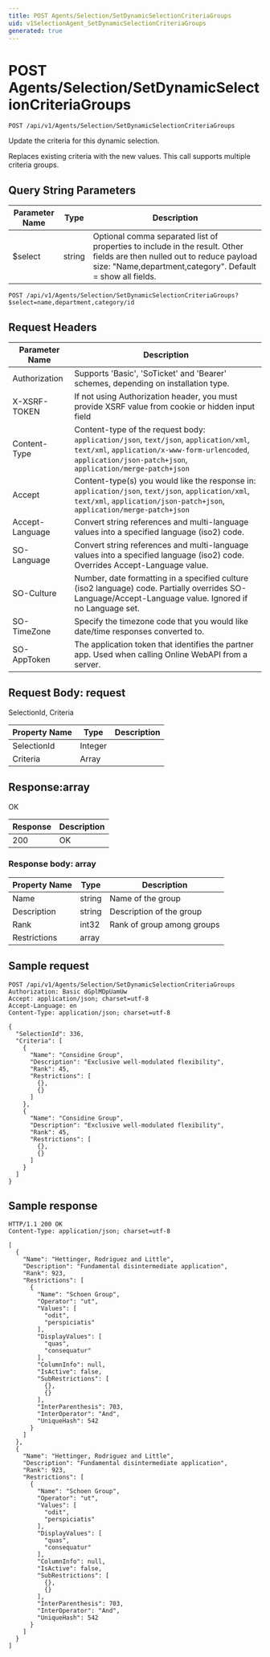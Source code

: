 ```yaml
---
title: POST Agents/Selection/SetDynamicSelectionCriteriaGroups
uid: v1SelectionAgent_SetDynamicSelectionCriteriaGroups
generated: true
---
```


# POST Agents/Selection/SetDynamicSelectionCriteriaGroups

```http
POST /api/v1/Agents/Selection/SetDynamicSelectionCriteriaGroups
```

Update the criteria for this dynamic selection.


Replaces existing criteria with the new values. This call supports multiple criteria groups.






## Query String Parameters

| Parameter Name | Type |  Description |
|----------------|------|--------------|
| $select | string |  Optional comma separated list of properties to include in the result. Other fields are then nulled out to reduce payload size: "Name,department,category". Default = show all fields. |

```http
POST /api/v1/Agents/Selection/SetDynamicSelectionCriteriaGroups?$select=name,department,category/id
```


## Request Headers

| Parameter Name | Description |
|----------------|-------------|
| Authorization  | Supports 'Basic', 'SoTicket' and 'Bearer' schemes, depending on installation type. |
| X-XSRF-TOKEN   | If not using Authorization header, you must provide XSRF value from cookie or hidden input field |
| Content-Type | Content-type of the request body: `application/json`, `text/json`, `application/xml`, `text/xml`, `application/x-www-form-urlencoded`, `application/json-patch+json`, `application/merge-patch+json` |
| Accept         | Content-type(s) you would like the response in: `application/json`, `text/json`, `application/xml`, `text/xml`, `application/json-patch+json`, `application/merge-patch+json` |
| Accept-Language | Convert string references and multi-language values into a specified language (iso2) code. |
| SO-Language | Convert string references and multi-language values into a specified language (iso2) code. Overrides Accept-Language value. |
| SO-Culture | Number, date formatting in a specified culture (iso2 language) code. Partially overrides SO-Language/Accept-Language value. Ignored if no Language set. |
| SO-TimeZone | Specify the timezone code that you would like date/time responses converted to. |
| SO-AppToken | The application token that identifies the partner app. Used when calling Online WebAPI from a server. |

## Request Body: request 

SelectionId, Criteria 

| Property Name | Type |  Description |
|----------------|------|--------------|
| SelectionId | Integer |  |
| Criteria | Array |  |

## Response:array

OK

| Response | Description |
|----------------|-------------|
| 200 | OK |

### Response body: array

| Property Name | Type |  Description |
|----------------|------|--------------|
| Name | string | Name of the group |
| Description | string | Description of the group |
| Rank | int32 | Rank of group among groups |
| Restrictions | array |  |

## Sample request

```http!
POST /api/v1/Agents/Selection/SetDynamicSelectionCriteriaGroups
Authorization: Basic dGplMDpUamUw
Accept: application/json; charset=utf-8
Accept-Language: en
Content-Type: application/json; charset=utf-8

{
  "SelectionId": 336,
  "Criteria": [
    {
      "Name": "Considine Group",
      "Description": "Exclusive well-modulated flexibility",
      "Rank": 45,
      "Restrictions": [
        {},
        {}
      ]
    },
    {
      "Name": "Considine Group",
      "Description": "Exclusive well-modulated flexibility",
      "Rank": 45,
      "Restrictions": [
        {},
        {}
      ]
    }
  ]
}
```

## Sample response

```http_
HTTP/1.1 200 OK
Content-Type: application/json; charset=utf-8

[
  {
    "Name": "Hettinger, Rodriguez and Little",
    "Description": "Fundamental disintermediate application",
    "Rank": 923,
    "Restrictions": [
      {
        "Name": "Schoen Group",
        "Operator": "ut",
        "Values": [
          "odit",
          "perspiciatis"
        ],
        "DisplayValues": [
          "quas",
          "consequatur"
        ],
        "ColumnInfo": null,
        "IsActive": false,
        "SubRestrictions": [
          {},
          {}
        ],
        "InterParenthesis": 703,
        "InterOperator": "And",
        "UniqueHash": 542
      }
    ]
  },
  {
    "Name": "Hettinger, Rodriguez and Little",
    "Description": "Fundamental disintermediate application",
    "Rank": 923,
    "Restrictions": [
      {
        "Name": "Schoen Group",
        "Operator": "ut",
        "Values": [
          "odit",
          "perspiciatis"
        ],
        "DisplayValues": [
          "quas",
          "consequatur"
        ],
        "ColumnInfo": null,
        "IsActive": false,
        "SubRestrictions": [
          {},
          {}
        ],
        "InterParenthesis": 703,
        "InterOperator": "And",
        "UniqueHash": 542
      }
    ]
  }
]
```